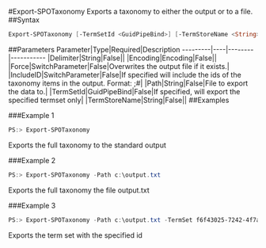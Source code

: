 #Export-SPOTaxonomy
Exports a taxonomy to either the output or to a file.
##Syntax
```powershell
Export-SPOTaxonomy [-TermSetId <GuidPipeBind>] [-TermStoreName <String>] [-IncludeID [<SwitchParameter>]] [-Path <String>] [-Force [<SwitchParameter>]] [-Delimiter <String>] [-Encoding <Encoding>]
```


##Parameters
Parameter|Type|Required|Description
---------|----|--------|-----------
|Delimiter|String|False||
|Encoding|Encoding|False||
|Force|SwitchParameter|False|Overwrites the output file if it exists.|
|IncludeID|SwitchParameter|False|If specified will include the ids of the taxonomy items in the output. Format: <label>;#<guid>|
|Path|String|False|File to export the data to.|
|TermSetId|GuidPipeBind|False|If specified, will export the specified termset only|
|TermStoreName|String|False||
##Examples

###Example 1
```powershell
PS:> Export-SPOTaxonomy
```
Exports the full taxonomy to the standard output

###Example 2
```powershell
PS:> Export-SPOTaxonomy -Path c:\output.txt
```
Exports the full taxonomy the file output.txt

###Example 3
```powershell
PS:> Export-SPOTaxonomy -Path c:\output.txt -TermSet f6f43025-7242-4f7a-b739-41fa32847254 
```
Exports the term set with the specified id
